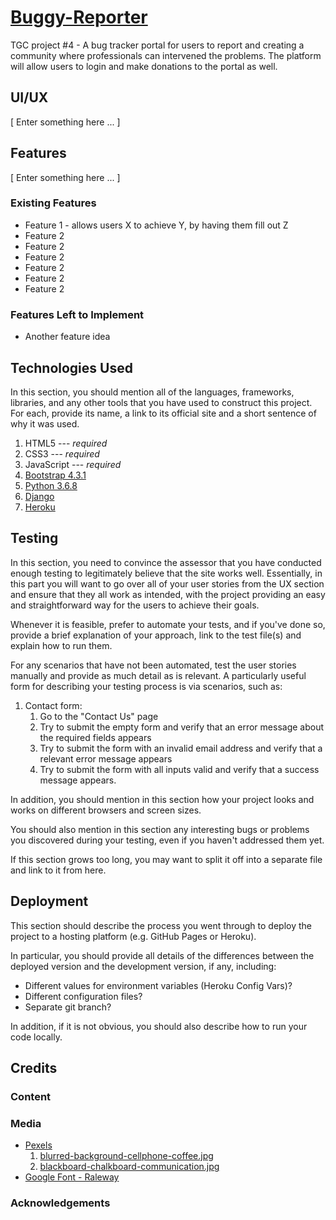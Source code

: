 # [Buggy-Reporter]()

TGC project #4 - A bug tracker portal for users to report and creating a community where professionals can intervened the problems. The platform will allow users to login and make donations to the portal as well.

## UI/UX
 
[ Enter something here ... ]

## Features

[ Enter something here ... ]
 
### Existing Features

* Feature 1 - allows users X to achieve Y, by having them fill out Z
* Feature 2
* Feature 2
* Feature 2
* Feature 2
* Feature 2
* Feature 2

### Features Left to Implement
- Another feature idea

## Technologies Used

In this section, you should mention all of the languages, frameworks, libraries, and any other tools that you have used to construct this project. For each, provide its name, a link to its official site and a short sentence of why it was used.

1. HTML5 --- *required*
1. CSS3 --- *required*
1. JavaScript --- *required*
1. [Bootstrap 4.3.1](https://getbootstrap.com/)
1. [Python 3.6.8](https://docs.python.org/3.6/)
1. [Django](https://www.djangoproject.com/)
1. [Heroku](https://www.heroku.com/)


## Testing

In this section, you need to convince the assessor that you have conducted enough testing to legitimately believe that the site works well. Essentially, in this part you will want to go over all of your user stories from the UX section and ensure that they all work as intended, with the project providing an easy and straightforward way for the users to achieve their goals.

Whenever it is feasible, prefer to automate your tests, and if you've done so, provide a brief explanation of your approach, link to the test file(s) and explain how to run them.

For any scenarios that have not been automated, test the user stories manually and provide as much detail as is relevant. A particularly useful form for describing your testing process is via scenarios, such as:

1. Contact form:
    1. Go to the "Contact Us" page
    2. Try to submit the empty form and verify that an error message about the required fields appears
    3. Try to submit the form with an invalid email address and verify that a relevant error message appears
    4. Try to submit the form with all inputs valid and verify that a success message appears.

In addition, you should mention in this section how your project looks and works on different browsers and screen sizes.

You should also mention in this section any interesting bugs or problems you discovered during your testing, even if you haven't addressed them yet.

If this section grows too long, you may want to split it off into a separate file and link to it from here.

## Deployment

This section should describe the process you went through to deploy the project to a hosting platform (e.g. GitHub Pages or Heroku).

In particular, you should provide all details of the differences between the deployed version and the development version, if any, including:
- Different values for environment variables (Heroku Config Vars)?
- Different configuration files?
- Separate git branch?

In addition, if it is not obvious, you should also describe how to run your code locally.


## Credits

### Content

### Media
* [Pexels](https://www.pexels.com/)
    1. [blurred-background-cellphone-coffee.jpg](https://www.pexels.com/photo/man-with-hand-on-temple-looking-at-laptop-842554/)
    2. [blackboard-chalkboard-communication.jpg](https://www.pexels.com/photo/blackboard-business-chalkboard-concept-355988/)
* [Google Font - Raleway](https://fonts.google.com/?selection.family=Raleway)

### Acknowledgements
